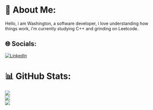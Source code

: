 # 💫 About Me:
Hello, i am Washington, a software developer, i love understanding how things work, i'm currently studying C++ and grinding on Leetcode.


## 🌐 Socials:
[![LinkedIn](https://img.shields.io/badge/LinkedIn-%230077B5.svg?logo=linkedin&logoColor=white)](https://www.linkedin.com/in/washingtonfbueno/) 


# 📊 GitHub Stats:
![](https://github-readme-stats.vercel.app/api?username=washingtonfbueno&theme=highcontrast&hide_border=true&include_all_commits=false&count_private=false)<br/>
![](https://github-readme-streak-stats.herokuapp.com/?user=washingtonfbueno&theme=highcontrast&hide_border=true)<br/>
![](https://github-readme-stats.vercel.app/api/top-langs/?username=washingtonfbueno&theme=highcontrast&hide_border=true&include_all_commits=false&count_private=false&layout=compact)

